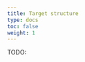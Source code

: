 ```yaml
---
title: Target structure
type: docs
toc: false
weight: 1
---
```


TODO:

<!-- REFERENCES -->

[^kumar2022drug]: Chapters 2 and 13 of Kumar, T. D. A. (2022). *Drug design: A conceptual overview*. CRC Press. DOI: [10.1201/9781003298755](https://doi.org/10.1201/9781003298755)
[^rudrapal2022computer]: Chapter 7 of Rudrapal, M., & Egbuna, C. (Eds.). (2022). *Computer aided drug design (CADD): From ligand-based methods to structure-based approaches*. Elsevier.
[^renaud2020structural]: Chapter 15 of Renaud, J.-P. (Eds.). (2020). *Structural biology in drug discovery: Methods, techniques, and practices*. John Wiley & Sons.
